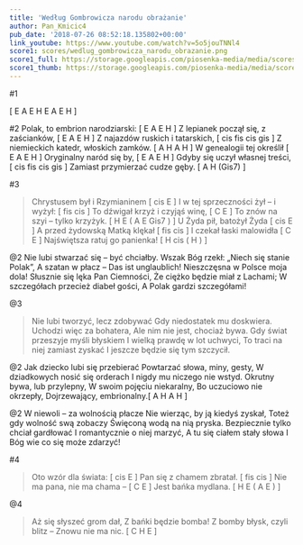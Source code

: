 ```yaml
---
title: 'Według Gombrowicza narodu obrażanie'
author: Pan_Kmicic4
pub_date: '2018-07-26 08:52:18.135802+00:00'
link_youtube: https://www.youtube.com/watch?v=5o5jouTNNl4
score1: scores/wedlug_gombrowicza_narodu_obrazanie.png
score1_full: https://storage.googleapis.com/piosenka-media/media/scores/wedlug_gombrowicza_narodu_obrazanie.png
score1_thumb: https://storage.googleapis.com/piosenka-media/media/scores/wedlug_gombrowicza_narodu_obrazanie.png.180x0_q85_upscale.png
---
```


#1

[ E A E H E A E H ]

#2
Polak, to embrion narodziarski: [ E A E H ]
Z lepianek począł się, z zaścianków, [ E A E H ]
Z najazdów ruskich i tatarskich, [ cis fis cis gis ]
Z niemieckich katedr, włoskich zamków. [ A H A H ]
W genealogii tej określił [ E A E H ]
Oryginalny naród się by, [ E A E H ]
Gdyby się uczył własnej treści, [ cis fis cis gis ]
Zamiast przymierzać cudze gęby. [ A H (Gis7) ]

#3
>Chrystusem był i Rzymianinem [ cis E ]
>I w tej sprzeczności żył – i wyżył: [ fis cis ]
>To dźwigał krzyż i czyjąś winę, [ C E ]
>To znów na szyi – tylko krzyżyk. [ H E ( A E Gis7 ) ]
>U Żyda pił, batożył Żyda [ cis E ]
>A przed żydowską Matką klękał [ fis cis ]
>I czekał łaski malowidła [ C E ]
>Najświętsza ratuj go panienka! [ H cis ( H ) ]

@2
Nie lubi stwarzać się – być chciałby.
Wszak Bóg rzekł: „Niech się stanie Polak”,
A szatan w płacz – Das ist unglaublich!
Nieszczęsna w Polsce moja dola!
Słusznie się lęka Pan Ciemności,
Że ciężko będzie miał z Lachami;
W szczegółach przecież diabeł gości,
A Polak gardzi szczegółami!

@3
>Nie lubi tworzyć, lecz zdobywać
>Gdy niedostatek mu doskwiera.
>Uchodzi więc za bohatera,
>Ale nim nie jest, chociaż bywa.
>Gdy świat przeszyje myśli błyskiem
>I wielką prawdę w lot uchwyci,
>To traci na niej zamiast zyskać
>I jeszcze będzie się tym szczycił.

@2
Jak dziecko lubi się przebierać
Powtarzać słowa, miny, gesty,
W dziadkowych nosić się orderach
I nigdy mu niczego nie wstyd.
Okrutny bywa, lub przylepny,
W swoim pojęciu niekaralny,
Bo uczuciowo nie okrzepły,
Dojrzewający, embrionalny.[ A H A H ]

@2
W niewoli – za wolnością płacze
Nie wierząc, by ją kiedyś zyskał,
Toteż gdy wolność swą zobaczy
Święconą wodą na nią pryska.
Bezpiecznie tylko chciał gardłować
I romantycznie o niej marzyć,
A tu się ciałem stały słowa
I Bóg wie co się może zdarzyć!

#4
>Oto wzór dla świata: [ cis E ]
>Pan się z chamem zbratał. [ fis cis ]
>Nie ma pana, nie ma chama – [ C E ]
>Jest bańka mydlana. [ H E ( A E ) ]

@4
>Aż się słyszeć grom dał, 
>Z bańki będzie bomba!
>Z bomby błysk, czyli blitz –
>Znowu nie ma nic. [ C H E ]